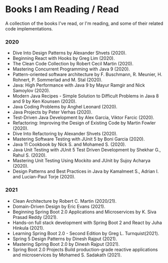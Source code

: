# Books I am Reading / Read

A collection of the books I've read, or I'm reading, and some of their related code implementations.

### 2020

* Dive Into Design Patterns by Alexander Shvets (2020).
* Beginning React with Hooks by Greg Lim (2020).
* The Clean Code Collection by Robert Cecil Martin (2020).
* Mastering Concurrent Programming with Java 9 (2020).
* Pattern-oriented software architecture by F. Buschmann, R. Meunier, H. Rohnert, P. Sommerlad and M. Stal (2020).
* Java: High Performance with Java 9 by Mayur Ramgir and Nick Samoylov (2020).
* Modern Java Recipes - Simple Solution to Difficult Problems in Java 8 and 9 by Ken Kounsen (2020).
* Java Coding Problems by Anghel Leonard (2020).
* Java Projects by Peter Verhas (2020).
* Test-Driven Java Development by Alex Garcia, Viktor Farcic (2020).
* Refactoring: Improving the Design of Existing Code by Martin Fowler (2020).
* Dive Into Refactoring by Alexander Shvets (2020).
* Mastering Software Testing with JUnit 5 by Boni Garcia (2020).
* Java 11 Cookbook by Nick S. and Mohamed S. (2020).
* Java Unit Testing with JUnit 5 Test Driven Development by Shekhar G., Rahul S. (2020).
* Mastering Unit Testing Using Mockito and JUnit by Sujoy Acharya (2020).
* Design Patterns and Best Practices in Java by Kamalmeet S., Adrian I. and Lucian-Paul Torje (2020).

### 2021

* Clean Architecture by Robert C. Martin (2020/21).
* Domain-Driven Design by Eric Evans (2021).
* Beginning Spring Boot 2.0 Applications and Microservices by K. Siva Prasad Reddy (2021).
* Hands-on full stack development with Spring Boot 2 and React by Juha Hinkula (2021).
* Learning Spring Boot 2.0 - Second Edition by Greg L. Turnquist(2021).
* Spring 5 Design Patterns by Dinesh Rajput (2021).
* Mastering Spring Boot 2.0 by Dinesh Rajput (2021).
* Spring Boot 2.0 Projects Build production-grade reactive applications and microservices by Mohamed S. Sadakath (2021).
